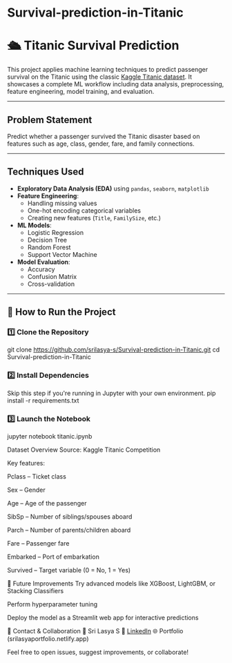 # Survival-prediction-in-Titanic
# 🛳️ Titanic Survival Prediction

This project applies machine learning techniques to predict passenger survival on the Titanic using the classic [Kaggle Titanic dataset](https://www.kaggle.com/competitions/titanic). It showcases a complete ML workflow including data analysis, preprocessing, feature engineering, model training, and evaluation.

---

## Problem Statement

Predict whether a passenger survived the Titanic disaster based on features such as age, class, gender, fare, and family connections.

---


##  Techniques Used

- **Exploratory Data Analysis (EDA)** using `pandas`, `seaborn`, `matplotlib`
- **Feature Engineering**:  
  - Handling missing values  
  - One-hot encoding categorical variables  
  - Creating new features (`Title`, `FamilySize`, etc.)
- **ML Models**:  
  - Logistic Regression  
  - Decision Tree  
  - Random Forest  
  - Support Vector Machine
- **Model Evaluation**:  
  - Accuracy  
  - Confusion Matrix  
  - Cross-validation

---

## 🚀 How to Run the Project

### 1️⃣ Clone the Repository

git clone https://github.com/srilasya-s/Survival-prediction-in-Titanic.git
cd Survival-prediction-in-Titanic

### 2️⃣ Install Dependencies
Skip this step if you're running in Jupyter with your own environment.
pip install -r requirements.txt

### 3️⃣ Launch the Notebook
jupyter notebook titanic.ipynb


Dataset Overview
Source: Kaggle Titanic Competition

Key features:

Pclass – Ticket class

Sex – Gender

Age – Age of the passenger

SibSp – Number of siblings/spouses aboard

Parch – Number of parents/children aboard

Fare – Passenger fare

Embarked – Port of embarkation

Survived – Target variable (0 = No, 1 = Yes)

🚧 Future Improvements
Try advanced models like XGBoost, LightGBM, or Stacking Classifiers

Perform hyperparameter tuning

Deploy the model as a Streamlit web app for interactive predictions

🤝 Contact & Collaboration
👤 Sri Lasya S
🔗 [LinkedIn](https://www.linkedin.com/in/srilasyas/)
🌐 Portfolio (srilasyaportfolio.netlify.app)

Feel free to open issues, suggest improvements, or collaborate!

